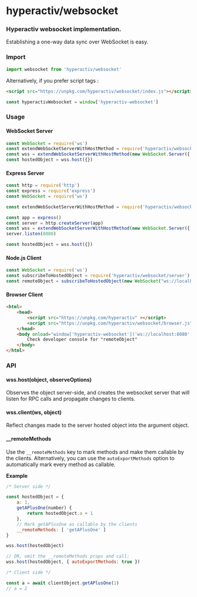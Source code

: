 # hyperactiv/websocket

### Hyperactiv websocket implementation.

Establishing a one-way data sync over WebSocket is easy.

### Import

```js
import websocket from 'hyperactiv/websocket'
```

Alternatively, if you prefer script tags :

```html
<script src="https://unpkg.com/hyperactiv/websocket/index.js"></script>
```

```js
const hyperactivWebsocket = window['hyperactiv-websocket']
```

### Usage

#### WebSocket Server

```javascript
const WebSocket = require('ws')
const extendWebSocketServerWithHostMethod = require('hyperactiv/websocket/server').server
const wss = extendWebSocketServerWithHostMethod(new WebSocket.Server({ port: 8080 }))
const hostedObject = wss.host({})
```

#### Express Server

```javascript
const http = require('http')
const express = require('express')
const WebSocket = require('ws')

const extendWebSocketServerWithHostMethod = require('hyperactiv/websocket/server').server

const app = express()
const server = http.createServer(app)
const wss = extendWebSocketServerWithHostMethod(new WebSocket.Server({ server }))
server.listen(8080)

const hostedObject = wss.host({})
```

#### Node.js Client

```javascript
const WebSocket = require('ws')
const subscribeToHostedObject = require('hyperactiv/websocket/server').client
const remoteObject = subscribeToHostedObject(new WebSocket("ws://localhost:8080"))
```

#### Browser Client

```html
<html>
    <head>
        <script src="https://unpkg.com/hyperactiv" ></script>
        <script src="https://unpkg.com/hyperactiv/websocket/browser.js"></script>
    </head>
    <body onload="window['hyperactiv-websocket']('ws://localhost:8080', window.remoteObject = {})">
        Check developer console for "remoteObject"
    </body>
</html>
```

### API

#### wss.host(object, observeOptions)

Observes the object server-side, and creates the websocket server that will listen for RPC calls and propagate changes to clients.

#### wss.client(ws, object)

Reflect changes made to the server hosted object into the argument object.

#### __remoteMethods

Use the `__remoteMethods` key to mark methods and make them callable by the clients.
Alternatively, you can use the `autoExportMethods` option to automatically mark every method as callable.

**Example**

```js
/* Server side */

const hostedObject = {
    a: 1,
    getAPlusOne(number) {
        return hostedObject.a + 1
    },
    // Mark getAPlusOne as callable by the clients
    __remoteMethods: [ 'getAPlusOne' ]
}

wss.host(hostedObject)

// OR, omit the __remoteMethods props and call:
wss.host(hostedObject, { autoExportMethods: true })

/* Client side */

const a = await clientObject.getAPlusOne(1)
// a = 2
```
